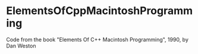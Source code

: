 # ElementsOfCppMacintoshProgramming
Code from the book "Elements Of C++ Macintosh Programming", 1990, by Dan Weston
